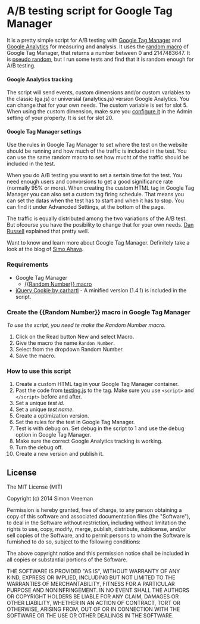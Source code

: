 A/B testing script for Google Tag Manager
=========================================

It is a pretty simple script for A/B testing with [Google Tag Manager](https://www.google.com/tagmanager/) and [Google Analytics](http://www.google.com/analytics/) for measuring and analysis. It uses the [random macro](https://support.google.com/tagmanager/answer/2644341?hl=en#RandomNumber) of Google Tag Manager, that returns a number between 0 and 2147483647. It is [pseudo random](http://www.random.org/randomness/), but I run some tests and find that it is random enough for A/B testing.

#### Google Analytics tracking
The script will send events, custom dimensions and/or custom variables to the classic (ga.js) or universial (analytics.js) version Google Analytics. You can change that for your own needs. The custom variable is set for slot 5. When using the custom dimension, make sure you [configure it](https://support.google.com/analytics/answer/2709829?hl=en) in the Admin setting of your property. It is set for slot 20.

#### Google Tag Manager settings
Use the rules in Google Tag Manager to set where the test on the website should be running and how much of the traffic is included in the test. You can use the same random macro to set how mucht of the traffic should be included in the test.

When you do A/B testing you want to set a sertain time fot the test. You need enough users and convorsions to get a good significance rate (normally 95% or more). When creating the custom HTML tag in Google Tag Manager you can also set a custom tag firing schedule. That means you can set the datas when the test has to start and when it has to stop. You can find it under Advancded Settings, at the bottom of the page.

The traffic is equally distributed among the two variations of the A/B test. But ofcourse you have the posibility to change that for your own needs. [Dan Russell](http://dan-russell.com/2013/03/sampling-a-percentage-of-your-users-with-google-tag-manager/) explained that pretty well.

Want to know and learn more about Google Tag Manager. Definitely take a look at the blog of [Simo Ahava](http://www.simoahava.com).

### Requirements
* Google Tag Manager
  * [{{Random Number}} macro](https://github.com/simonvreeman/A-B-testing-with-Google-Tag-Manager#create-the-random-number-macro-in-google-tag-manager)
* [jQuery Cookie by carhartl](https://github.com/carhartl/jquery-cookie) - A minified version (1.4.1) is included in the script.

### Create the {{Random Number}} macro in Google Tag Manager
_To use the script, you need te make the Random Number macro._

1. Click on the Read button New and select Macro.
2. Give the macro the name `Randon Number`.
3. Select from the dropdown Random Number.
4. Save the macro.

### How to use this script
1. Create a custom HTML tag in your Google Tag Manager container.
2. Past the code from [testing.js](https://github.com/simonvreeman/A-B-testing-with-Google-Tag-Manager/blob/master/testing.js) to the tag. Make sure you use `<script>` and `</script>` before and after.
3. Set a unique *test id*.
4. Set a unique *test name*.
5. Create a optimization version.
6. Set the rules for the test in Google Tag Manager.
7. Test is with debug on. Set debug in the script to 1 and use the debug option in Google Tag Manager.
8. Make sure the correct Google Analytics tracking is working.
9. Turn the debug off. 
9. Create a new version and publish it.

## License
The MIT License (MIT)

Copyright (c) 2014 Simon Vreeman

Permission is hereby granted, free of charge, to any person obtaining a copy
of this software and associated documentation files (the "Software"), to deal
in the Software without restriction, including without limitation the rights
to use, copy, modify, merge, publish, distribute, sublicense, and/or sell
copies of the Software, and to permit persons to whom the Software is
furnished to do so, subject to the following conditions:

The above copyright notice and this permission notice shall be included in all
copies or substantial portions of the Software.

THE SOFTWARE IS PROVIDED "AS IS", WITHOUT WARRANTY OF ANY KIND, EXPRESS OR
IMPLIED, INCLUDING BUT NOT LIMITED TO THE WARRANTIES OF MERCHANTABILITY,
FITNESS FOR A PARTICULAR PURPOSE AND NONINFRINGEMENT. IN NO EVENT SHALL THE
AUTHORS OR COPYRIGHT HOLDERS BE LIABLE FOR ANY CLAIM, DAMAGES OR OTHER
LIABILITY, WHETHER IN AN ACTION OF CONTRACT, TORT OR OTHERWISE, ARISING FROM,
OUT OF OR IN CONNECTION WITH THE SOFTWARE OR THE USE OR OTHER DEALINGS IN THE
SOFTWARE.